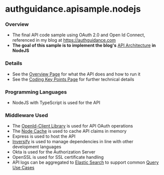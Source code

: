 # authguidance.apisample.nodejs

### Overview

* The final API code sample using OAuth 2.0 and Open Id Connect, referenced in my blog at https://authguidance.com
* **The goal of this sample is to implement the blog's** [API Architecture](https://authguidance.com/2019/03/24/api-platform-design/) **in NodeJS**

### Details

* See the [Overview Page](https://authguidance.com/2017/10/27/api-architecture-node) for what the API does and how to run it
* See the [Coding Key Points Page](https://authguidance.com/2017/10/27/final-nodeapi-coding-key-points/) for further technical details

### Programming Languages

* NodeJS with TypeScript is used for the API

### Middleware Used

* The [OpenId-Client Library](https://github.com/panva/node-openid-client) is used for API OAuth operations
* The [Node Cache](https://github.com/mpneuried/nodecache) is used to cache API claims in memory
* Express is used to host the API
* [Inversify](http://inversify.io) is used to manage dependencies in line with other development languages
* Okta is used for the Authorization Server
* OpenSSL is used for SSL certificate handling
* API logs can be aggregated to [Elastic Search](https://authguidance.com/2019/07/19/log-aggregation-setup/) to support common [Query Use Cases](https://authguidance.com/2019/08/02/intelligent-api-platform-analysis/)
